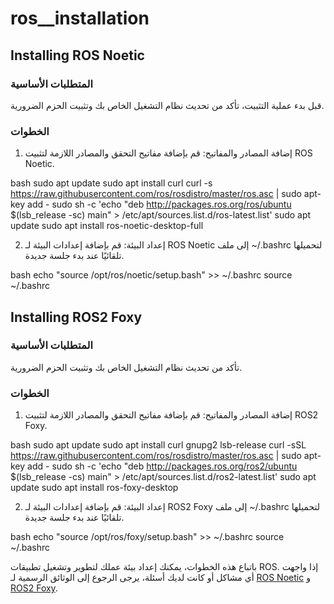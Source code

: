 # ros__installation

## Installing ROS Noetic
### المتطلبات الأساسية
قبل بدء عملية التثبيت، تأكد من تحديث نظام التشغيل الخاص بك وتثبيت الحزم الضرورية.

### الخطوات
1. إضافة المصادر والمفاتيح:
    قم بإضافة مفاتيح التحقق والمصادر اللازمة لتثبيت ROS Noetic.
   
bash
    sudo apt update
    sudo apt install curl
    curl -s https://raw.githubusercontent.com/ros/rosdistro/master/ros.asc | sudo apt-key add -
    sudo sh -c 'echo "deb http://packages.ros.org/ros/ubuntu $(lsb_release -sc) main" > /etc/apt/sources.list.d/ros-latest.list'
    sudo apt update
    sudo apt install ros-noetic-desktop-full
    

2. إعداد البيئة:
    قم بإضافة إعدادات البيئة لـ ROS Noetic إلى ملف ~/.bashrc لتحميلها تلقائيًا عند بدء جلسة جديدة.
   
bash
    echo "source /opt/ros/noetic/setup.bash" >> ~/.bashrc
    source ~/.bashrc
    

## Installing ROS2 Foxy
### المتطلبات الأساسية
تأكد من تحديث نظام التشغيل الخاص بك وتثبيت الحزم الضرورية.

### الخطوات
1. إضافة المصادر والمفاتيح:
    قم بإضافة مفاتيح التحقق والمصادر اللازمة لتثبيت ROS2 Foxy.
   
bash
    sudo apt update
    sudo apt install curl gnupg2 lsb-release
    curl -sSL https://raw.githubusercontent.com/ros/rosdistro/master/ros.asc | sudo apt-key add -
    sudo sh -c 'echo "deb http://packages.ros.org/ros2/ubuntu $(lsb_release -cs) main" > /etc/apt/sources.list.d/ros2-latest.list'
    sudo apt update
    sudo apt install ros-foxy-desktop
    

2. إعداد البيئة:
    قم بإضافة إعدادات البيئة لـ ROS2 Foxy إلى ملف ~/.bashrc لتحميلها تلقائيًا عند بدء جلسة جديدة.
   
bash
    echo "source /opt/ros/foxy/setup.bash" >> ~/.bashrc
    source ~/.bashrc
    

باتباع هذه الخطوات، يمكنك إعداد بيئة عملك لتطوير وتشغيل تطبيقات ROS. إذا واجهت أي مشاكل أو كانت لديك أسئلة، يرجى الرجوع إلى الوثائق الرسمية لـ [ROS Noetic](http://wiki.ros.org/noetic) و [ROS2 Foxy](https://docs.ros.org/en/foxy/index.html).
